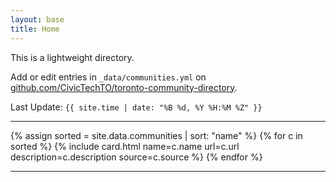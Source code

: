 ```yaml
---
layout: base
title: Home
---
```


<p>This is a lightweight directory.</p>

<p>Add or edit entries in <code>_data/communities.yml</code> on <a href="https://github.com/CivicTechTO/toronto-community-directory">github.com/CivicTechTO/toronto-community-directory</a>.</p>

<p>Last Update: <code>{{ site.time | date: "%B %d, %Y %H:%M %Z" }}</code></p>

<hr/>

<div class="grid grid-upgrade">
  {% assign sorted = site.data.communities | sort: "name" %}
  {% for c in sorted %}
    {% include card.html name=c.name url=c.url description=c.description source=c.source %}
  {% endfor %}
</div>

<hr/>
